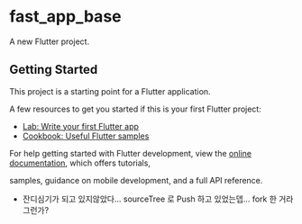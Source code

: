# fast_app_base

A new Flutter project.

## Getting Started

This project is a starting point for a Flutter application.

A few resources to get you started if this is your first Flutter project:

- [Lab: Write your first Flutter app](https://docs.flutter.dev/get-started/codelab)
- [Cookbook: Useful Flutter samples](https://docs.flutter.dev/cookbook)

For help getting started with Flutter development, view the
[online documentation](https://docs.flutter.dev/), which offers tutorials,

samples, guidance on mobile development, and a full API reference.

- 잔디심기가 되고 있지않았다... sourceTree 로 Push 하고 있었는뎁... fork 한 거라 그런가?
